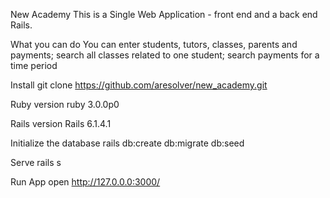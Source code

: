 New Academy
This is a Single Web Application - front end and a back end Rails.

What you can do
You can enter students, tutors, classes, parents and payments;
search all classes related to one student; search payments for a time period

Install
git clone https://github.com/aresolver/new_academy.git

Ruby version
ruby 3.0.0p0

Rails version
Rails 6.1.4.1

Initialize the database
rails db:create db:migrate db:seed

Serve
rails s 

Run App
open http://127.0.0.0:3000/
